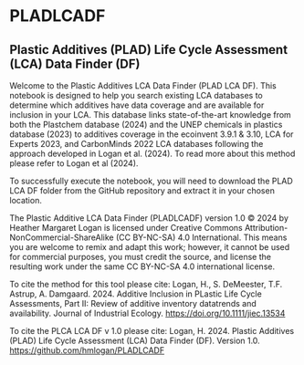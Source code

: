 # PLADLCADF
## Plastic Additives (PLAD) Life Cycle Assessment (LCA) Data Finder (DF)
Welcome to the Plastic Additives LCA Data Finder (PLAD LCA DF). This notebook is designed to help you search existing LCA databases to determine which additives have data coverage and are available for inclusion in your LCA. This database links state-of-the-art knowledge from both the Plastchem database (2024) and the UNEP chemicals in plastics database (2023) to additives coverage in the ecoinvent 3.9.1 & 3.10, LCA for Experts 2023, and CarbonMinds 2022 LCA databases following the approach developed in Logan et al. (2024). To read more about this method please refer to Logan et al (2024).

To successfully execute the notebook, you will need to download the PLAD LCA DF folder from the GitHub repository and extract it in your chosen location.

The Plastic Additive LCA Data Finder (PLADLCADF) version 1.0 © 2024 by Heather Margaret Logan is licensed under Creative Commons Attribution-NonCommercial-ShareAlike (CC BY-NC-SA) 4.0 International. This means you are welcome to remix and adapt this work; however, it cannot be used for commercial purposes, you must credit the source, and license the resulting work under the same CC BY-NC-SA 4.0 international license. 

To cite the method for this tool please cite: Logan, H., S. DeMeester, T.F. Astrup, A. Damgaard. 2024. Additive Inclusion in PLastic Life Cycle Assessments, Part II: Review of additive inventory datatrends and availability. Journal of Industrial Ecology. https://doi.org/10.1111/jiec.13534

To cite the PLCA LCA DF v 1.0 please cite: Logan, H. 2024. Plastic Additives (PLAD) Life Cycle Assessment (LCA) Data Finder (DF). Version 1.0. https://github.com/hmlogan/PLADLCADF
